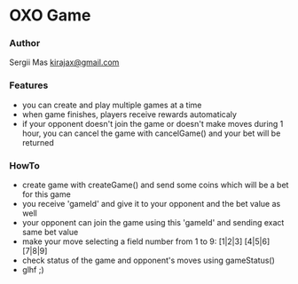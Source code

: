 # OXO Game

### Author
Sergii Mas <kirajax@gmail.com>

### Features
* you can create and play multiple games at a time
* when game finishes, players receive rewards automaticaly
* if your opponent doesn't join the game or doesn't make moves during 1 hour, you can cancel the game with cancelGame() and your bet will be returned

### HowTo
* create game with createGame() and send some coins which will be a bet for this game
* you receive 'gameId' and give it to your opponent and the bet value as well
* your opponent can join the game using this 'gameId' and sending exact same bet value
* make your move selecting a field number from 1 to 9:
   [1|2|3]
   [4|5|6]
   [7|8|9]
* check status of the game and opponent's moves using gameStatus()
* glhf ;)